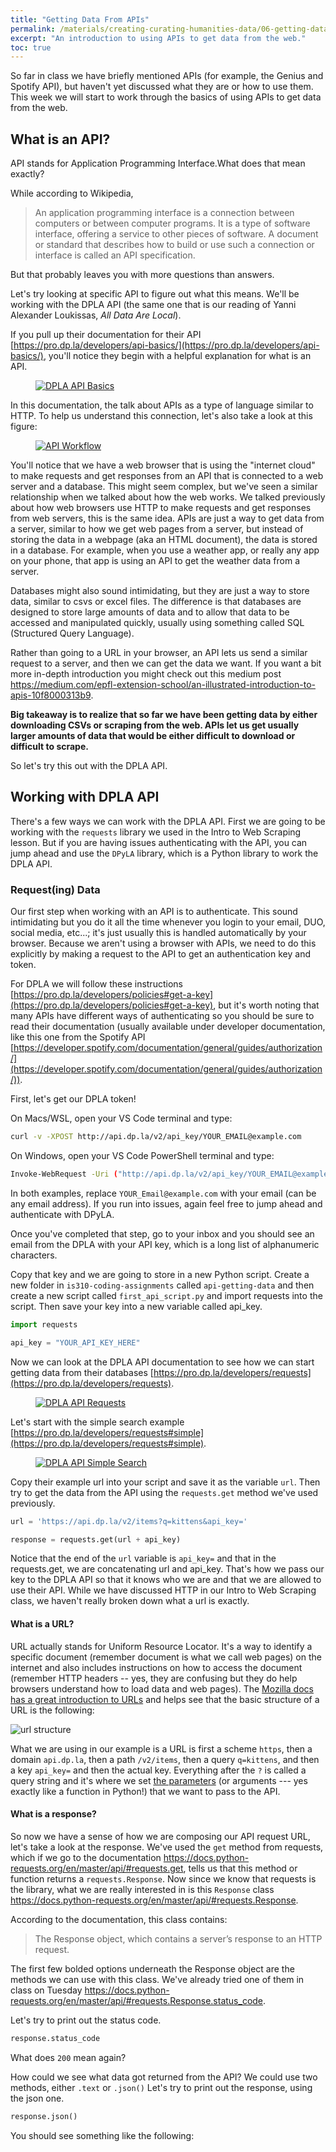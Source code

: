 ```yaml
---
title: "Getting Data From APIs"
permalink: /materials/creating-curating-humanities-data/06-getting-data-apis
excerpt: "An introduction to using APIs to get data from the web."
toc: true
---
```


So far in class we have briefly mentioned APIs (for example, the Genius and Spotify API), but haven't yet discussed what they are or how to use them. This week we will start to work through the basics of using APIs to get data from the web.

## What is an API?

API stands for Application Programming Interface.What does that mean exactly? 

While according to Wikipedia,

> An application programming interface is a connection between computers or between computer programs. It is a type of software interface, offering a service to other pieces of software. A document or standard that describes how to build or use such a connection or interface is called an API specification.

But that probably leaves you with more questions than answers.

Let's try looking at specific API to figure out what this means. We'll be working with the DPLA API (the same one that is our reading of Yanni Alexander Loukissas, *All Data Are Local*).

If you pull up their documentation for their API [https://pro.dp.la/developers/api-basics/](https://pro.dp.la/developers/api-basics/), you'll notice they begin with a helpful explanation for what is an API.

<figure>
    <a href="{{site.baseurl}}/assets/images/dpla_api_basics.png">
        <img src="{{site.baseurl}}/assets/images/dpla_api_basics.png" alt="DPLA API Basics" class="image-popup">
    </a>
</figure>

In this documentation, the talk about APIs as a type of language similar to HTTP. To help us understand this connection, let's also take a look at this figure:

<figure>
    <a href="https://assets-global.website-files.com/5f3c19f18169b62a0d0bf387/609b09fb261ba04c095064cb_https-lh6-googleusercontent-com-_nyclktg8po_wx5-.png">
    <img src="https://assets-global.website-files.com/5f3c19f18169b62a0d0bf387/609b09fb261ba04c095064cb_https-lh6-googleusercontent-com-_nyclktg8po_wx5-.png" alt="API Workflow" class="image-popup">
    </a>
</figure>

You'll notice that we have a web browser that is using the "internet cloud" to make requests and get responses from an API that is connected to a web server and a database. This might seem complex, but we've seen a similar relationship when we talked about how the web works. We talked previously about how web browsers use HTTP to make requests and get responses from web servers, this is the same idea. APIs are just a way to get data from a server, similar to how we get web pages from a server, but instead of storing the data in a webpage (aka an HTML document), the data is stored in a database. For example, when you use a weather app, or really any app on your phone, that app is using an API to get the weather data from a server.

Databases might also sound intimidating, but they are just a way to store data, similar to csvs or excel files. The difference is that databases are designed to store large amounts of data and to allow that data to be accessed and manipulated quickly, usually using something called SQL (Structured Query Language).

Rather than going to a URL in your browser, an API lets us send a similar request to a server, and then we can get the data we want. If you want a bit more in-depth introduction you might check out this medium post <https://medium.com/epfl-extension-school/an-illustrated-introduction-to-apis-10f8000313b9>.

**Big takeaway is to realize that so far we have been getting data by either downloading CSVs or scraping from the web. APIs let us get usually larger amounts of data that would be either difficult to download or difficult to scrape.**

So let's try this out with the DPLA API.

## Working with DPLA API

There's a few ways we can work with the DPLA API. First we are going to be working with the `requests` library we used in the Intro to Web Scraping lesson. But if you are having issues authenticating with the API, you can jump ahead and use the `DPyLA` library, which is a Python library to work the DPLA API.

### Request(ing) Data

Our first step when working with an API is to authenticate. This sound intimidating but you do it all the time whenever you login to your email, DUO, social media, etc...; it's just usually this is handled automatically by your browser. Because we aren't using a browser with APIs, we need to do this explicitly by making a request to the API to get an authentication key and token.

For DPLA we will follow these instructions [https://pro.dp.la/developers/policies#get-a-key](https://pro.dp.la/developers/policies#get-a-key), but it's worth noting that many APIs have different ways of authenticating so you should be sure to read their documentation (usually available under developer documentation, like this one from the Spotify API [https://developer.spotify.com/documentation/general/guides/authorization/](https://developer.spotify.com/documentation/general/guides/authorization/)).

First, let's get our DPLA token!

On Macs/WSL, open your VS Code terminal and type:

```sh
curl -v -XPOST http://api.dp.la/v2/api_key/YOUR_EMAIL@example.com
```

On Windows, open your VS Code PowerShell terminal and type:

```sh
Invoke-WebRequest -Uri ("http://api.dp.la/v2/api_key/YOUR_EMAIL@example.com") -Method POST -Verbose
```

In both examples, replace `YOUR_Email@example.com` with your email (can be any email address). If you run into issues, again feel free to jump ahead and authenticate with DPyLA.

Once you've completed that step, go to your inbox and you should see an email from the DPLA with your API key, which is a long list of alphanumeric characters.

Copy that key and we are going to store in a new Python script. Create a new folder in `is310-coding-assignments` called `api-getting-data` and then create a new script called `first_api_script.py` and import requests into the script. Then save your key into a new variable called api_key.

```python
import requests

api_key = "YOUR_API_KEY_HERE"
```

Now we can look at the DPLA API documentation to see how we can start getting data from their databases [https://pro.dp.la/developers/requests](https://pro.dp.la/developers/requests).

<figure>
    <a href="{{site.baseurl}}/assets/images/dpla_api_requests.png">
        <img src="{{site.baseurl}}/assets/images/dpla_api_requests.png" alt="DPLA API Requests" class="image-popup">
    </a>
</figure>

Let's start with the simple search example [https://pro.dp.la/developers/requests#simple](https://pro.dp.la/developers/requests#simple).

<figure>
    <a href="{{site.baseurl}}/assets/images/dpla_api_simple_search.png">
        <img src="{{site.baseurl}}/assets/images/dpla_api_simple_search.png" alt="DPLA API Simple Search" class="image-popup">
    </a>
</figure>

Copy their example url into your script and save it as the variable `url`. Then try to get the data from the API using the `requests.get` method we've used previously.

```python
url = 'https://api.dp.la/v2/items?q=kittens&api_key='

response = requests.get(url + api_key)
```

Notice that the end of the `url` variable is `api_key=` and that in the requests.get, we are concatenating url and api_key. That's how we pass our key to the DPLA API so that it knows who we are and that we are allowed to use their API. While we have discussed HTTP in our Intro to Web Scraping class, we haven't really broken down what a url is exactly.

#### What is a URL? 

URL actually stands for Uniform Resource Locator. It's a way to identify a specific document (remember document is what we call web pages) on the internet and also includes instructions on how to access the document (remember HTTP headers -- yes, they are confusing but they do help browsers understand how to load data and web pages). The [Mozilla docs has a great introduction to URLs](https://developer.mozilla.org/en-US/docs/Learn/Common_questions/What_is_a_URL) and helps see that the basic structure of a URL is the following:

![url structure](https://developer.mozilla.org/en-US/docs/Learn/Common_questions/What_is_a_URL/mdn-url-all.png)

What we are using in our example is a URL is first a scheme `https`, then a domain `api.dp.la`, then a path `/v2/items`, then a query `q=kittens`, and then a key `api_key=` and then the actual key. Everything after the `?` is called a query string and it's where we set [the parameters](https://developer.mozilla.org/en-US/docs/Learn/Common_questions/What_is_a_URL#parameters) (or arguments --- yes exactly like a function in Python!) that we want to pass to the API.

#### What is a response?

So now we have a sense of how we are composing our API request URL, let's take a look at the response. We've used the `get` method from requests, which if we go to the documentation <https://docs.python-requests.org/en/master/api/#requests.get>, tells us that this method or function returns a `requests.Response`. Now since we know that requests is the library, what we are really interested in is this `Response` class <https://docs.python-requests.org/en/master/api/#requests.Response>.

According to the documentation, this class contains:
> The Response object, which contains a server’s response to an HTTP request.

The first few bolded options underneath the Response object are the methods we can use with this class. We've already tried one of them in class on Tuesday <https://docs.python-requests.org/en/master/api/#requests.Response.status_code>.

Let's try to print out the status code.

```python
response.status_code
```

What does `200` mean again? 

How could we see what data got returned from the API? We could use two methods, either `.text` or `.json()` Let's try to print out the response, using the json one.

```python
response.json()
```

You should see something like the following: